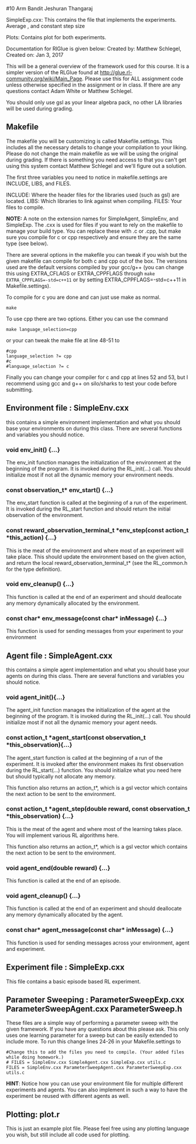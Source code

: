 #10 Arm Bandit
Jeshuran Thangaraj

SimpleExp.cxx: 
This contains the file that implements the experiments. Average , and constant step size

Plots:
Contains plot for both experiments.

Documentation for RlGlue is given below:
Created by: Matthew Schlegel, Created on: Jan 3, 2017

This will be a general overview of the framework used for this course. It is a simpler version of the RLGlue found at http://glue.rl-community.org/wiki/Main_Page.
Please use this for ALL assignment code unless otherwise specified in the assignment or in class. If there are any questions contact Adam White or Matthew Schlegel.

You should only use gsl as your linear algebra pack, no other LA libraries will be used during grading.


Makefile
---------------------

The makefile you will be customizing is called Makefile.settings. This includes all
the necessary details to change your compilation to your liking. Please do not change
the main makefile as we will be using the original during grading. If there is something
you need access to that you can't get using this system contact Matthew Schlegel and we'll
figure out a solution.

The first three variables you need to notice in makefile.settings are INCLUDE, LIBS, 
and FILES.

INCLUDE: Where the header files for the libraries used (such as gsl) are located.
LIBS: Which libraries to link against when compiling.
FILES: Your files to compile.

**NOTE:**
A note on the extension names for SimpleAgent, SimpleEnv, and SimpleExp. The .cxx is used for files if you want to rely on the makefile to manage your build type. You can replace these with .c or .cpp, but make sure you compile for c or cpp respectively and ensure they are the same type (see below).


There are several options in the makefile you can tweak if you wish but the given makefile can compile for both c and cpp
out of the box. The versions used are the default versions compiled by your gcc/g++ (you can change this using EXTRA_CFLAGS or EXTRA_CPPFLAGS through `make EXTRA_CPPFLAGS=-std=c++11`
	or by setting EXTRA_CPPFLAGS=-std=c++11 in Makefile.settings).

To compile for c you are done and can just use make as normal.

	make

To use cpp there are two options. Either you can use the command

	make language_selection=cpp

or your can tweak the make file at line 48-51 to

	#cpp
	language_selection ?= cpp
	#c
	#language_selection ?= c

Finally you can change your compiler for c and cpp at lines 52 and 53, but I recommend
using gcc and g++ on silo/sharks to test your code before submitting.


Environment file : SimpleEnv.cxx
---------------------

this contains a simple environment implementation and what you should base your environments on during this class. There are several functions and variables you should notice.

### void env_init() {...}

The env_init function manages the initialization of the environment at the beginning of the program. It is invoked during the RL_init(...) call. You should initialize most if not all
the dynamic memory your environment needs.

### const observation_t* env_start() {...}

The env_start function is called at the beginning of a run of the experiment. It is invoked
during the RL_start function and should return the initial observation of the environment.

### const reward_observation_terminal_t *env_step(const action_t *this_action) {...}

This is the meat of the environment and where most of an experiment will take place. This 
should update the environment based on the given action, and return the local
reward_observation_terminal_t* (see the RL_common.h for the type definition).

### void env_cleanup() {...}

This function is called at the end of an experiment and should deallocate any memory dynamically allocated by the environment.

### const char* env_message(const char* inMessage) {...}

This function is used for sending messages from your experiment to your environment


Agent file : SimpleAgent.cxx
---------------------

this contains a simple agent implementation and what you should base your agents on during this class. There are several functions and variables you should notice.

### void agent_init(){...}

The agent_init function manages the initialization of the agent at the beginning of the program. It is invoked during the RL_init(...) call. You should initialize most if not all
the dynamic memory your agent needs.

### const action_t *agent_start(const observation_t *this_observation){...}

The agent_start function is called at the beginning of a run of the experiment. It is
invoked after the environment makes its first observation during the RL_start(...) function.
You should initialize what you need here but should typically not allocate any memory.

This function also returns an action_t*, which is a gsl vector which contains the next action
to be sent to the environment.

### const action_t *agent_step(double reward, const observation_t *this_observation) {...}

This is the meat of the agent and where most of the learning takes place. You will implement 
various RL algorithms here.

This function also returns an action_t*, which is a gsl vector which contains the next action
to be sent to the environment.

### void agent_end(double reward) {...}

This function is called at the end of an episode.

### void agent_cleanup() {...}

This function is called at the end of an experiment and should deallocate any memory dynamically allocated by the agent.

### const char* agent_message(const char* inMessage) {...}

This function is used for sending messages across your environment, agent and experiment.

Experiment file : SimpleExp.cxx
---------------------

This file contains a basic episode based RL experiment.


Parameter Sweeping : ParameterSweepExp.cxx ParameterSweepAgent.cxx ParameterSweep.h
---------------------

These files are a simple way of performing a parameter sweep with the given framework.
If you have any questions about this please ask. This only uses one learning parameter
for a sweep but can be easily extended to include more. To run this change lines 24-26
in your Makefile.settings to

	#Change this to add the files you need to compile. (Your added files while doing homework.)
	# FILES = SimpleEnv.cxx SimpleAgent.cxx SimpleExp.cxx utils.c
	FILES = SimpleEnv.cxx ParameterSweepAgent.cxx ParameterSweepExp.cxx utils.c

**HINT**: Notice how you can use your environment file for multiple different experiments and
agents. You can also implement in such a way to have the experiment be reused with different
agents as well.

Plotting: plot.r
--------------------

This is just an example plot file. Please feel free using any plotting language you wish, 
but still include all code used for plotting.



